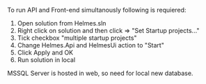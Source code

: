 To run API and Front-end simultanously following is requiered:

1) Open solution from Helmes.sln
2) Right click on solution and then click => "Set Startup projects..."
3) Tick checkbox "multiple startup projects"
4) Change Helmes.Api and HelmesUi action to "Start"
5) Click Apply and OK
6) Run solution in local 

MSSQL Server is hosted in web, so need for local new database.